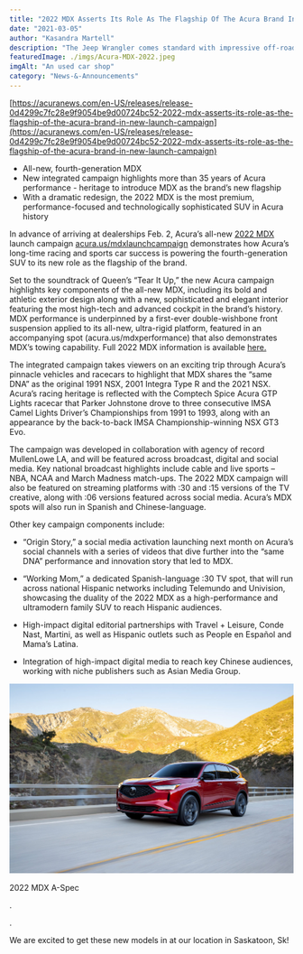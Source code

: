 ```yaml
---
title: "2022 MDX Asserts Its Role As The Flagship Of The Acura Brand In New Launch Campaign"
date: "2021-03-05"
author: "Kasandra Martell"
description: "The Jeep Wrangler comes standard with impressive off-road capability, but the 2021 Jeep Wrangler Rubicon pushes the envelope even further. Offered with exclusive technology and advanced systems, the Wrangler Rubicon is designed to tackle the most challenging environments."
featuredImage: ./imgs/Acura-MDX-2022.jpeg
imgAlt: "An used car shop"
category: "News-&-Announcements"
---
```


<!-- ![Markdown Logo](./imgs/Acura-MDX-2022.jpeg) -->

[https://acuranews.com/en-US/releases/release-0d4299c7fc28e9f9054be9d00724bc52-2022-mdx-asserts-its-role-as-the-flagship-of-the-acura-brand-in-new-launch-campaign](https://acuranews.com/en-US/releases/release-0d4299c7fc28e9f9054be9d00724bc52-2022-mdx-asserts-its-role-as-the-flagship-of-the-acura-brand-in-new-launch-campaign)

- All-new, fourth-generation MDX
- New integrated campaign highlights more than 35 years of Acura performance - heritage to introduce MDX as the brand’s new flagship
- With a dramatic redesign, the 2022 MDX is the most premium, performance-focused and technologically sophisticated SUV in Acura history

In advance of arriving at dealerships Feb. 2, Acura’s all-new [2022 MDX](https://www.acura.com/suvs/mdx) launch campaign [acura.us/mdxlaunchcampaign](acura.us/mdxlaunchcampaign) demonstrates how Acura’s long-time racing and sports car success is powering the fourth-generation SUV to its new role as the flagship of the brand.

Set to the soundtrack of Queen’s “Tear It Up,” the new Acura campaign highlights key components of the all-new MDX, including its bold and athletic exterior design along with a new, sophisticated and elegant interior featuring the most high-tech and advanced cockpit in the brand’s history. MDX performance is underpinned by a first-ever double-wishbone front suspension applied to its all-new, ultra-rigid platform, featured in an accompanying spot (acura.us/mdxperformance) that also demonstrates MDX’s towing capability. Full 2022 MDX information is available [here.](https://acuranews.com/en-US/releases/2022-acura-mdx-debuts-as-new-brand-flagship)

The integrated campaign takes viewers on an exciting trip through Acura’s pinnacle vehicles and racecars to highlight that MDX shares the “same DNA” as the original 1991 NSX, 2001 Integra Type R and the 2021 NSX. Acura’s racing heritage is reflected with the Comptech Spice Acura GTP Lights racecar that Parker Johnstone drove to three consecutive IMSA Camel Lights Driver’s Championships from 1991 to 1993, along with an appearance by the back-to-back IMSA Championship-winning NSX GT3 Evo.

The campaign was developed in collaboration with agency of record MullenLowe LA, and will be featured across broadcast, digital and social media. Key national broadcast highlights include cable and live sports – NBA, NCAA and March Madness match-ups. The 2022 MDX campaign will also be featured on streaming platforms with :30 and :15 versions of the TV creative, along with :06 versions featured across social media. Acura’s MDX spots will also run in Spanish and Chinese-language.

Other key campaign components include:

- “Origin Story,” a social media activation launching next month on Acura’s social channels with a series of videos that dive further into the “same DNA” performance and innovation story that led to MDX.

- “Working Mom,” a dedicated Spanish-language :30 TV spot, that will run across national Hispanic networks including Telemundo and Univision, showcasing the duality of the 2022 MDX as a high-performance and ultramodern family SUV to reach Hispanic audiences.

- High-impact digital editorial partnerships with Travel + Leisure, Conde Nast, Martini, as well as Hispanic outlets such as People en Español and Mama’s Latina.

- Integration of high-impact digital media to reach key Chinese audiences, working with niche publishers such as Asian Media Group.

![Markdown Logo](./imgs/2022-acura-mdx_100777201_h-1536x1025.jpg)

2022 MDX A-Spec

.

.

We are excited to get these new models in at our location in Saskatoon, Sk!
